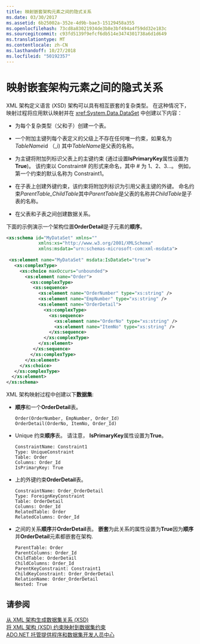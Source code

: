 ```yaml
---
title: 映射嵌套架构元素之间的隐式关系
ms.date: 03/30/2017
ms.assetid: 6b25002a-352e-4d9b-bae3-15129458a355
ms.openlocfilehash: 73cd8a83021934de3b8e3bf494a4f59dd32e183c
ms.sourcegitcommit: c93fd5139f9efcf6db514e3474301738a6d1d649
ms.translationtype: MT
ms.contentlocale: zh-CN
ms.lasthandoff: 10/27/2018
ms.locfileid: "50192357"
---
```

# <a name="map-implicit-relations-between-nested-schema-elements"></a>映射嵌套架构元素之间的隐式关系
XML 架构定义语言 (XSD) 架构可以具有相互嵌套的复杂类型。 在这种情况下，映射过程将应用默认映射并在 <xref:System.Data.DataSet> 中创建以下内容：  
  
-   为每个复杂类型（父和子）创建一个表。  
  
-   一个附加主键列每个表定义的父级上不存在任何唯一约束，如果名为*TableName*id （_i) 其中*TableName*是父表的名称。  
  
-   为主键将附加列标识父表上的主键约束 (通过设置**IsPrimaryKey**属性设置为**True**)。 该约束以 Constraint\# 的形式来命名，其中 \# 为 1、2、3...。 例如，第一个约束的默认名称为 Constraint1。  
  
-   在子表上创建外键约束，该约束将附加列标识为引用父表主键的外键。 命名约束*ParentTable_ChildTable*其中*ParentTable*是父表的名称并*ChildTable*是子表的名称。  
  
-   在父表和子表之间创建数据关系。  
  
 下面的示例演示一个架构位置**OrderDetail**是子元素的**顺序**。  
  
```xml  
<xs:schema id="MyDataSet" xmlns=""   
            xmlns:xs="http://www.w3.org/2001/XMLSchema"   
            xmlns:msdata="urn:schemas-microsoft-com:xml-msdata">  
  
 <xs:element name="MyDataSet" msdata:IsDataSet="true">  
   <xs:complexType>  
     <xs:choice maxOccurs="unbounded">  
       <xs:element name="Order">  
         <xs:complexType>  
          <xs:sequence>  
            <xs:element name="OrderNumber" type="xs:string" />  
            <xs:element name="EmpNumber" type="xs:string" />  
            <xs:element name="OrderDetail">  
              <xs:complexType>  
                <xs:sequence>  
                  <xs:element name="OrderNo" type="xs:string" />  
                  <xs:element name="ItemNo" type="xs:string" />  
                </xs:sequence>  
              </xs:complexType>  
            </xs:element>  
          </xs:sequence>  
         </xs:complexType>  
       </xs:element>  
     </xs:choice>  
   </xs:complexType>  
  </xs:element>  
</xs:schema>  
```  
  
 XML 架构映射过程中创建以下**数据集**:  
  
-   **顺序**和一个**OrderDetail**表。  
  
    ```  
    Order(OrderNumber, EmpNumber, Order_Id)  
    OrderDetail(OrderNo, ItemNo, Order_Id)  
    ```  
  
-   Unique 约束**顺序**表。 请注意， **IsPrimaryKey**属性设置为**True**。  
  
    ```  
    ConstraintName: Constraint1  
    Type: UniqueConstraint  
    Table: Order  
    Columns: Order_Id   
    IsPrimaryKey: True  
    ```  
  
-   上的外键约束**OrderDetail**表。  
  
    ```  
    ConstraintName: Order_OrderDetail  
    Type: ForeignKeyConstraint  
    Table: OrderDetail  
    Columns: Order_Id   
    RelatedTable: Order  
    RelatedColumns: Order_Id   
    ```  
  
-   之间的关系**顺序**并**OrderDetail**表。 **嵌套**为此关系的属性设置为**True**因为**顺序**并**OrderDetail**元素都嵌套在架构.  
  
    ```  
    ParentTable: Order  
    ParentColumns: Order_Id   
    ChildTable: OrderDetail  
    ChildColumns: Order_Id   
    ParentKeyConstraint: Constraint1  
    ChildKeyConstraint: Order_OrderDetail  
    RelationName: Order_OrderDetail  
    Nested: True  
    ```  
  
## <a name="see-also"></a>请参阅  
 [从 XML 架构生成数据集关系 (XSD)](../../../../../docs/framework/data/adonet/dataset-datatable-dataview/generating-dataset-relations-from-xml-schema-xsd.md)  
 [将 XML 架构 (XSD) 约束映射到数据集约束](../../../../../docs/framework/data/adonet/dataset-datatable-dataview/mapping-xml-schema-xsd-constraints-to-dataset-constraints.md)  
 [ADO.NET 托管提供程序和数据集开发人员中心](https://go.microsoft.com/fwlink/?LinkId=217917)
